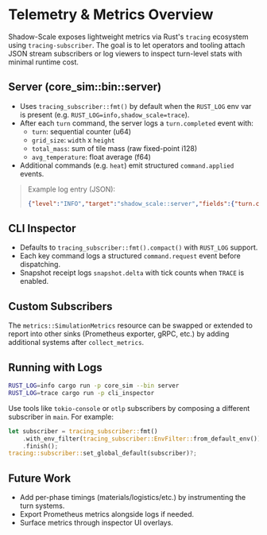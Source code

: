 # Telemetry & Metrics Overview

Shadow-Scale exposes lightweight metrics via Rust's `tracing` ecosystem using
`tracing-subscriber`. The goal is to let operators and tooling attach JSON
stream subscribers or log viewers to inspect turn-level stats with minimal
runtime cost.

## Server (core_sim::bin::server)

* Uses `tracing_subscriber::fmt()` by default when the `RUST_LOG` env var is
  present (e.g. `RUST_LOG=info,shadow_scale=trace`).
* After each `turn` command, the server logs a `turn.completed` event with:
  - `turn`: sequential counter (u64)
  - `grid_size`: `width` x `height`
  - `total_mass`: sum of tile mass (raw fixed-point i128)
  - `avg_temperature`: float average (f64)
* Additional commands (e.g. `heat`) emit structured `command.applied` events.

> Example log entry (JSON):
>
> ```json
> {"level":"INFO","target":"shadow_scale::server","fields":{"turn.completed":{"turn":12,"grid_width":32,"grid_height":32,"total_mass":123456789,"avg_temp":21.5}}}
> ```

## CLI Inspector

* Defaults to `tracing_subscriber::fmt().compact()` with `RUST_LOG` support.
* Each key command logs a structured `command.request` event before dispatching.
* Snapshot receipt logs `snapshot.delta` with tick counts when `TRACE` is enabled.

## Custom Subscribers

The `metrics::SimulationMetrics` resource can be swapped or extended to report
into other sinks (Prometheus exporter, gRPC, etc.) by adding additional systems
after `collect_metrics`.

## Running with Logs

```bash
RUST_LOG=info cargo run -p core_sim --bin server
RUST_LOG=trace cargo run -p cli_inspector
```

Use tools like `tokio-console` or `otlp` subscribers by composing a different
subscriber in `main`. For example:

```rust
let subscriber = tracing_subscriber::fmt()
    .with_env_filter(tracing_subscriber::EnvFilter::from_default_env())
    .finish();
tracing::subscriber::set_global_default(subscriber)?;
```

## Future Work

- Add per-phase timings (materials/logistics/etc.) by instrumenting the turn
  systems.
- Export Prometheus metrics alongside logs if needed.
- Surface metrics through inspector UI overlays.
